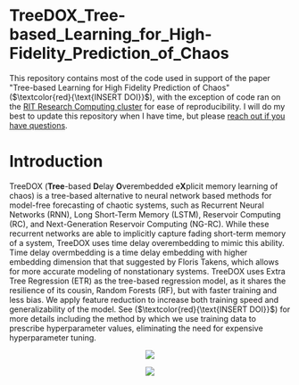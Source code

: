 # TreeDOX_Tree-based_Learning_for_High-Fidelity_Prediction_of_Chaos

This repository contains most of the code used in support of the paper "Tree-based Learning for High Fidelity Prediction of Chaos" ($`\textcolor{red}{\text{INSERT DOI}}`$), with the exception of code ran on the [RIT Research Computing cluster](https://www.rit.edu/researchcomputing/) for ease of reproducibility. I will do my best to update this repository when I have time, but please [reach out if you have questions](mailto:amg2889@rit.edu).


# Introduction
TreeDOX (**Tree**-based **D**elay **O**verembedded e**X**plicit memory learning of chaos) is a tree-based alternative to neural network based methods for model-free forecasting of chaotic systems, such as Recurrent Neural Networks (RNN), Long Short-Term Memory (LSTM), Reservoir Computing (RC), and Next-Generation Reservoir Computing (NG-RC). While these recurrent networks are able to implicitly capture fading short-term memory of a system, TreeDOX uses time delay overembedding to mimic this ability. Time delay overmbedding is a time delay embedding with higher embedding dimension that that suggested by Floris Takens, which allows for more accurate modeling of nonstationary systems. TreeDOX uses Extra Tree Regression (ETR) as the tree-based regression model, as it shares the resilience of its cousin, Random Forests (RF), but with faster training and less bias. We apply feature reduction to increase both training speed and generalizability of the model. See ($`\textcolor{red}{\text{INSERT DOI}}`$) for more details including the method by which we use training data to prescribe hyperparameter values, eliminating the need for expensive hyperparameter tuning.

<p align="center">
  <img src="https://github.com/amg2889/TreeDOX_Tree-based_Learning_for_High-Fidelity_Prediction_of_Chaos/assets/60440354/473e7fb1-25dd-43d4-9dff-08fdac2f6b17">
</p>

<p align="center">
  <img src="https://github.com/amg2889/TreeDOX_Tree-based_Learning_for_High-Fidelity_Prediction_of_Chaos/assets/60440354/de6c7d55-b1d5-4422-adae-3b7a99cd9d91">
</p>
